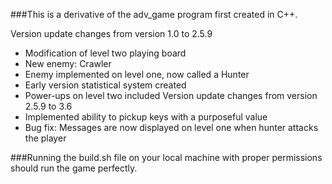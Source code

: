 ###This is a derivative of the adv_game program first created in C++.

Version update changes from version 1.0 to 2.5.9
* Modification of level two playing board
* New enemy: Crawler
* Enemy implemented on level one, now called a Hunter
* Early version statistical system created
* Power-ups on level two included
Version update changes from version 2.5.9 to 3.6
* Implemented ability to pickup keys with a purposeful value
* Bug fix: Messages are now displayed on level one when hunter attacks the player

###Running the build.sh file on your local machine with proper permissions should run the game perfectly.
